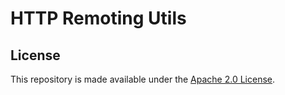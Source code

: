 HTTP Remoting Utils
===================

License
-------
This repository is made available under the [Apache 2.0 License](http://www.apache.org/licenses/LICENSE-2.0).
